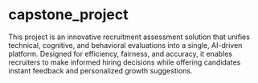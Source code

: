 # capstone_project
This project is an innovative recruitment assessment solution that unifies technical, cognitive, and behavioral evaluations into a single, AI-driven platform. Designed for efficiency, fairness, and accuracy, it enables recruiters to make informed hiring decisions while offering candidates instant feedback and personalized growth suggestions.

